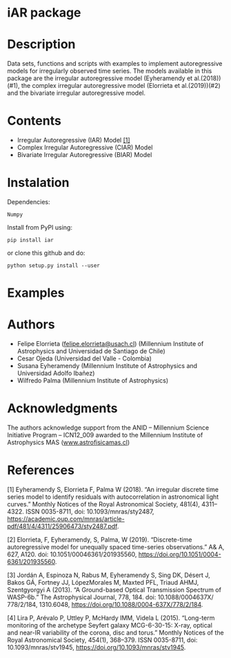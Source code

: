 iAR package
===========

Description
===========

Data sets, functions and scripts with examples to implement
autoregressive models for irregularly observed time series. The models
available in this package are the irregular autoregressive model
(Eyheramendy et al.(2018))(#1), the complex irregular autoregressive model
(Elorrieta et al.(2019))(#2) and the bivariate irregular autoregressive
model.

Contents
========

-   Irregular Autoregressive (IAR) Model [[1]](#1)
-   Complex Irregular Autoregressive (CIAR) Model
-   Bivariate Irregular Autoregressive (BIAR) Model

Instalation
=====================

Dependencies:

```
Numpy
```

Install from PyPI using:

```
pip install iar
```

or clone this github and do:

```
python setup.py install --user
```

Examples
======================

Authors
======================

-   Felipe Elorrieta (felipe.elorrieta@usach.cl) (Millennium Institute of Astrophysics and Universidad de Santiago de Chile)
-   Cesar Ojeda (Universidad del Valle - Colombia)
-   Susana Eyheramendy (Millennium Institute of Astrophysics and Universidad Adolfo Ibañez)
-   Wilfredo Palma (Millennium Institute of Astrophysics)

Acknowledgments
======================

The authors acknowledge support from the ANID – Millennium Science Initiative Program – ICN12_009 awarded to the Millennium Institute of Astrophysics MAS (www.astrofisicamas.cl) 

References
======================

<a id="1">[1]</a> Eyheramendy S, Elorrieta F, Palma W (2018). “An irregular discrete time series model to identify residuals with autocorrelation in astronomical light curves.” Monthly Notices of the Royal Astronomical Society, 481(4), 4311–4322. ISSN 0035-8711, doi: 10.1093/mnras/sty2487, https://academic.oup.com/mnras/article-pdf/481/4/4311/25906473/sty2487.pdf.

<a id="2">[2]</a> Elorrieta, F, Eyheramendy, S, Palma, W (2019). “Discrete-time autoregressive model for unequally spaced time-series observations.” A\& A, 627, A120. doi: 10.1051/00046361/201935560, https://doi.org/10.1051/0004-6361/201935560.

<a id="3">[3]</a> Jordán A, Espinoza N, Rabus M, Eyheramendy S, Sing DK, Désert J, Bakos GÁ, Fortney JJ, LópezMorales M, Maxted PFL, Triaud AHMJ, Szentgyorgyi A (2013). “A Ground-based Optical Transmission Spectrum of WASP-6b.” The Astrophysical Journal, 778, 184. doi: 10.1088/0004637X/
778/2/184, 1310.6048, https://doi.org/10.1088/0004-637X/778/2/184.

<a id="4">[4]</a> Lira P, Arévalo P, Uttley P, McHardy IMM, Videla L (2015). “Long-term monitoring of the archetype Seyfert galaxy MCG-6-30-15: X-ray, optical and near-IR variability of the corona, disc and torus.” Monthly Notices of the Royal Astronomical Society, 454(1), 368–379. ISSN 0035-8711, doi: 10.1093/mnras/stv1945, https://doi.org/10.1093/mnras/stv1945.


